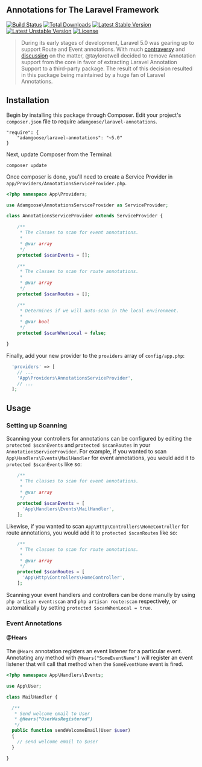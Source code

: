 ## Annotations for The Laravel Framework

[![Build Status](https://travis-ci.org/adamgoose/laravel-annotations.svg)](https://travis-ci.org/adamgoose/laravel-annotations)
[![Total Downloads](https://poser.pugx.org/adamgoose/laravel-annotations/downloads.svg)](https://packagist.org/packages/adamgoose/laravel-annotations)
[![Latest Stable Version](https://poser.pugx.org/adamgoose/laravel-annotations/v/stable.svg)](https://packagist.org/packages/adamgoose/laravel-annotations)
[![Latest Unstable Version](https://poser.pugx.org/adamgoose/laravel-annotations/v/unstable.svg)](https://packagist.org/packages/adamgoose/laravel-annotations)
[![License](https://poser.pugx.org/adamgoose/laravel-annotations/license.svg)](https://packagist.org/packages/adamgoose/laravel-annotations)

> During its early stages of development, Laravel 5.0 was gearing up to support Route and Event annotations. With much [contraversy](http://www.buzzsprout.com/11908/212256-episode-18-the-war-over-php-annotations) and [discussion](https://laracasts.com/discuss/channels/general-discussion/route-annotation-in-laravel-5) on the matter, @taylorotwell decided to remove Annotation support from the core in favor of extracting Laravel Annotation Support to a third-party package. The result of this decision resulted in this package being maintained by a huge fan of Laravel Annotations.
 
## Installation
 
Begin by installing this package through Composer. Edit your project's `composer.json` file to require `adamgoose/laravel-annotations`.

    "require": {
        "adamgoose/laravel-annotations": "~5.0"
    }
    
Next, update Composer from the Terminal:

    composer update
    
Once composer is done, you'll need to create a Service Provider in `app/Providers/AnnotationsServiceProvider.php`.

```php
<?php namespace App\Providers;

use Adamgoose\AnnotationsServiceProvider as ServiceProvider;

class AnnotationsServiceProvider extends ServiceProvider {

    /**
     * The classes to scan for event annotations.
     *
     * @var array
     */
    protected $scanEvents = [];

    /**
     * The classes to scan for route annotations.
     *
     * @var array
     */
    protected $scanRoutes = [];

    /**
     * Determines if we will auto-scan in the local environment.
     *
     * @var bool
     */
    protected $scanWhenLocal = false;

}
```

Finally, add your new provider to the `providers` array of `config/app.php`:

```php
  'providers' => [
    // ...
    'App\Providers\AnnotationsServiceProvider',
    // ...
  ];
```

## Usage

### Setting up Scanning

Scanning your controllers for annotations can be configured by editing the `protected $scanEvents` and `protected $scanRoutes` in your `AnnotationsServiceProvider`. For example, if you wanted to scan `App\Handlers\Events\MailHandler` for event annotations, you would add it to `protected $scanEvents` like so:

```php
    /**
     * The classes to scan for event annotations.
     *
     * @var array
     */
    protected $scanEvents = [
      'App\Handlers\Events\MailHandler',
    ];
```

Likewise, if you wanted to scan `App\Http\Controllers\HomeController` for route annotations, you would add it to `protected $scanRoutes` like so:

```php
    /**
     * The classes to scan for route annotations.
     *
     * @var array
     */
    protected $scanRoutes = [
      'App\Http\Controllers\HomeController',
    ];
```

Scanning your event handlers and controllers can be done manully by using `php artisan event:scan` and `php artisan route:scan` respectively, or automatically by setting `protected $scanWhenLocal = true`.

### Event Annotations

#### @Hears

The `@Hears` annotation registers an event listener for a particular event. Annotating any method with `@Hears("SomeEventName")` will register an event listener that will call that method when the `SomeEventName` event is fired.

```php
<?php namespace App\Handlers\Events;

use App\User;

class MailHandler {

  /**
   * Send welcome email to User
   * @Hears("UserWasRegistered")
   */
  public function sendWelcomeEmail(User $user)
  {
    // send welcome email to $user
  }

}
```


